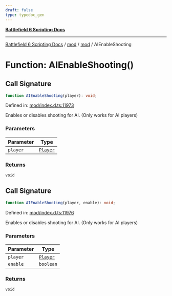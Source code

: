 ```yaml
---
draft: false
type: typedoc_gen
---
```


[**Battlefield 6 Scripting Docs**](../../../_index.md)

***

[Battlefield 6 Scripting Docs](../../../_index.md) / [mod](../../_index.md) / [mod](../_index.md) / AIEnableShooting

# Function: AIEnableShooting()

## Call Signature

```ts
function AIEnableShooting(player): void;
```

Defined in: [mod/index.d.ts:11973](https://github.com/battlefield-portal-community/portal-docs/blob/6d87e21c5922a3efb03c634dbe98e5fe6e797672/generators/santiago/mod/index.d.ts#L11973)

Enables or disables shooting for AI. (Only works for AI players)

### Parameters

| Parameter | Type |
| ------ | ------ |
| `player` | [`Player`](../Player/_index.md) |

### Returns

`void`

## Call Signature

```ts
function AIEnableShooting(player, enable): void;
```

Defined in: [mod/index.d.ts:11976](https://github.com/battlefield-portal-community/portal-docs/blob/6d87e21c5922a3efb03c634dbe98e5fe6e797672/generators/santiago/mod/index.d.ts#L11976)

Enables or disables shooting for AI. (Only works for AI players)

### Parameters

| Parameter | Type |
| ------ | ------ |
| `player` | [`Player`](../Player/_index.md) |
| `enable` | `boolean` |

### Returns

`void`
